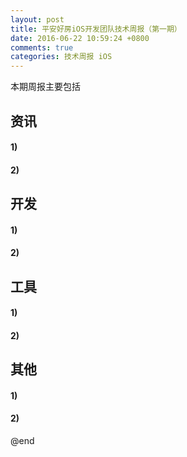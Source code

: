 ```yaml
---
layout: post
title: 平安好房iOS开发团队技术周报（第一期）
date: 2016-06-22 10:59:24 +0800
comments: true
categories: 技术周报 iOS
---
```

本期周报主要包括

<!--more-->

## 资讯

#### 1) []()



#### 2) []()



## 开发

#### 1) []()



#### 2) []()



## 工具

#### 1) []()



#### 2) []()



## 其他

#### 1) []()



#### 2) []()


@end
